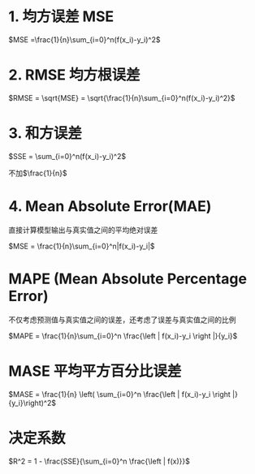 # 1. 均方误差 MSE

$MSE =\frac{1}{n}\sum_{i=0}^n(f(x_i)-y_i)^2$

# 2. RMSE 均方根误差

$RMSE = \sqrt{MSE} = \sqrt{\frac{1}{n}\sum_{i=0}^n(f(x_i)-y_i)^2}$

# 3. 和方误差

$SSE = \sum_{i=0}^n(f(x_i)-y_i)^2$

不加$\frac{1}{n}$


# 4. Mean Absolute Error(MAE)


直接计算模型输出与真实值之间的平均绝对误差

$MSE = \frac{1}{n}\sum_{i=0}^n|f(x_i)-y_i|$

# MAPE (Mean Absolute Percentage Error)

不仅考虑预测值与真实值之间的误差，还考虑了误差与真实值之间的比例

$MAPE = \frac{1}{n}\sum_{i=0}^n \frac{\left | f(x_i)-y_i \right |}{y_i}$

# MASE  平均平方百分比误差 

$MASE = \frac{1}{n} \left( \sum_{i=0}^n \frac{\left | f(x_i)-y_i \right |}{y_i}\right)^2$

# 决定系数

$R^2 = 1 -  \frac{SSE}{\sum_{i=0}^n \frac{\left | f(x)}}$
